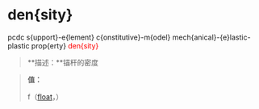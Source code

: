 # den{sity}
pcdc s{upport}-e{lement} c{onstitutive}-m{odel} mech{anical}-{e}lastic-plastic prop{erty} <span style='color: red;'>den{sity}</span>
> **描述：**锚杆的密度

> 
> **值：**
> 
> f（[float](数据类型/float/)，）

